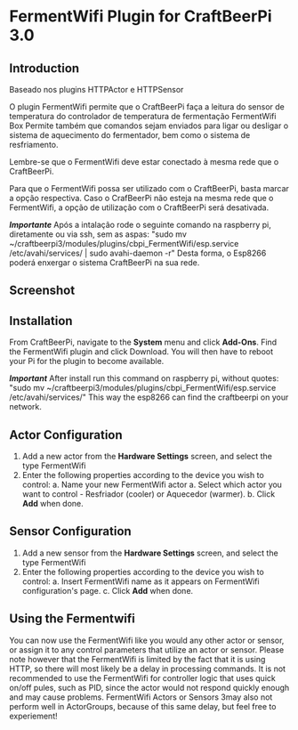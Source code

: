 # FermentWifi Plugin for CraftBeerPi 3.0

## Introduction

Baseado nos plugins HTTPActor e HTTPSensor

O plugin FermentWifi permite que o CraftBeerPi faça a leitura do sensor de temperatura do controlador de temperatura de fermentação FermentWifi Box
Permite também que comandos sejam enviados para ligar ou desligar o sistema de aquecimento do fermentador, bem como o sistema de resfriamento.

Lembre-se que o FermentWifi deve estar conectado à mesma rede que o CraftBeerPi.

Para que o FermentWifi possa ser utilizado com o CraftBeerPi, basta marcar a opção respectiva. Caso o CrafBeerPi não esteja na mesma rede que o FermentWifi, a opção de utilização com o CraftBeerPi será desativada.

*****Importante*****
Após a intalação rode o seguinte comando na raspberry pi, diretamente ou via ssh, sem as aspas: "sudo mv ~/craftbeerpi3/modules/plugins/cbpi_FermentWifi/esp.service /etc/avahi/services/ | sudo avahi-daemon -r"
Desta forma, o Esp8266 poderá enxergar o sistema CraftBeerPi na sua rede.



## Screenshot ##

## Installation
From CraftBeerPi, navigate to the **System** menu and click **Add-Ons**. Find the FermentWifi plugin and click Download.  You will then have to reboot your Pi for the plugin to become available. 

*****Important***** 
After install run this command on raspberry pi, without quotes: "sudo mv ~/craftbeerpi3/modules/plugins/cbpi_FermentWifi/esp.service /etc/avahi/services/"
This way the esp8266 can find the craftbeerpi on your network.


## Actor Configuration
1. Add a new actor from the **Hardware Settings** screen, and select the type FermentWifi
2. Enter the following properties according to the device you wish to control:
    a. Name your new FermentWifi actor
    a. Select which actor you want to control - Resfriador (cooler) or Aquecedor (warmer).
    b. Click **Add** when done.

## Sensor Configuration
1. Add a new sensor from the **Hardware Settings** screen, and select the type FermentWifi
2. Enter the following properties according to the device you wish to control:
    a. Insert FermentWifi name as it appears on FermentWifi configuration's page. 
    c. Click **Add** when done.
        
## Using the Fermentwifi
You can now use the FermentWifi like you would any other actor or sensor, or assign it to any control parameters that utilize an actor or sensor. Please note however that the FermentWifi is limited by the fact that it is using HTTP, so there will most likely be a delay in processing commands. It is not recommended to use the FermentWifi for controller logic that uses quick on/off pules, such as PID, since the actor would not respond quickly enough and may cause problems. FermentWifi Actors or Sensors 3may also not perform well in ActorGroups, because of this same delay, but feel free to experiement!
